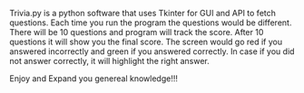 Trivia.py is a python software that uses Tkinter for GUI and API to fetch questions.
Each time you run the program the questions would be different.
There will be 10 questions and program will track the score.
After 10 questions it will show you the final score.
The screen would go red if you answered incorrectly and green if you answered correctly.
In case if you did not answer correctly, it will highlight the right answer.



Enjoy and Expand you genereal knowledge!!!
